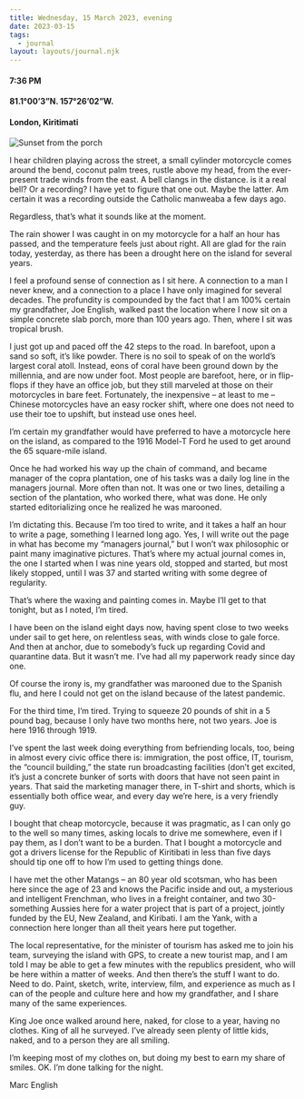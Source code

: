 ```yaml
---
title: Wednesday, 15 March 2023, evening
date: 2023-03-15
tags:
  - journal
layout: layouts/journal.njk
---
```

#### 7:36 PM
#### 81.1°00’3”N. 157°26’02”W.
#### London, Kiritimati

![Sunset from the porch](/assets/sunset.jpg)

I hear children playing across the street, a small cylinder motorcycle comes around the bend, coconut palm trees, rustle above my head, from the ever-present trade winds from the east. A bell clangs in the distance. is it a real bell? Or a recording? I have yet to figure that one out. Maybe the latter. Am certain it was a recording outside the Catholic manweaba a few days ago.

Regardless, that’s what it sounds like at the moment.

The rain shower I was caught in on my motorcycle for a half an hour has passed, and the temperature feels just about right. All are glad for the rain today, yesterday, as there has been a drought here on the island for several years.

I feel a profound sense of connection as I sit here. A connection to a man I never knew, and a connection to a place I have only imagined for several decades. The profundity is compounded by the fact that I am 100% certain my grandfather, Joe English, walked past the location where I now sit on a simple concrete slab porch, more than 100 years ago. Then, where I sit was tropical brush.

I just got up and paced off the 42 steps to the road. In barefoot, upon a sand so soft, it’s like powder. There is no soil to speak of on the world’s largest coral atoll. Instead, eons of coral have been ground down by the millennia, and are now under foot. Most people are barefoot, here, or in flip-flops if they have an office job, but they still marveled at those on their motorcycles in bare feet. Fortunately, the inexpensive – at least to me – Chinese motorcycles have an easy rocker shift, where one does not need to use their toe to upshift, but instead use ones heel.

I’m certain my grandfather would have preferred to have a motorcycle here on the island, as compared to the 1916 Model-T Ford he used to get around the 65 square-mile island.

Once he had worked his way up the chain of command, and became manager of the copra plantation, one of his tasks was a daily log line in the managers journal. More often than not. It was one or two lines, detailing a section of the plantation, who worked there, what was done. He only started editorializing once he realized he was marooned.

I’m dictating this. Because I’m too tired to write, and it takes a half an hour to write a page, something I learned long ago. Yes, I will write out the page in what has become my “managers journal,” but I won’t wax philosophic or paint many imaginative pictures. That’s where my actual journal comes in, the one I started when I was nine years old, stopped and started, but most likely stopped, until I was 37 and started writing with some degree of regularity.

That’s where the waxing and painting comes in. Maybe I’ll get to that tonight, but as I noted, I’m tired.

I have been on the island eight days now, having spent close to two weeks under sail to get here, on relentless seas, with winds close to gale force. And then at anchor, due to somebody’s fuck up regarding Covid and quarantine data. But it wasn’t me. I’ve had all my paperwork ready since day one.

Of course the irony is, my grandfather was marooned due to the Spanish flu, and here I could not get on the island because of the latest pandemic.

For the third time, I’m tired. Trying to squeeze 20 pounds of shit in a 5 pound bag, because I only have two months here, not two years. Joe is here 1916 through 1919.

I’ve spent the last week doing everything from befriending locals, too, being in almost every civic office there is: immigration, the post office, IT, tourism, the “council building,” the state run broadcasting facilities (don’t get excited, it’s just a concrete bunker of sorts with doors that have not seen paint in years. That said the marketing manager there, in T-shirt and shorts, which is essentially both office wear, and every day we’re here, is a very friendly guy.

I bought that cheap motorcycle, because it was pragmatic, as I can only go to the well so many times, asking locals to drive me somewhere, even if I pay them, as I don’t want to be a burden. That I bought a motorcycle and got a drivers license for the Republic of Kiritibati in less than five days should tip one off to how I’m used to getting things done.

I have met the other Matangs – an 80 year old scotsman, who has been here since the age of 23 and knows the Pacific inside and out, a mysterious and intelligent Frenchman, who lives in a freight container, and two 30-something Aussies here for a water project that is part of a project, jointly funded by the EU, New Zealand, and Kiribati. I am the Yank, with a connection here longer than all theit years here put together.

The local representative, for the minister of tourism has asked me to join his team, surveying the island with GPS, to create a new tourist map, and I am told I may be able to get a few minutes with the republics president, who will be here within a matter of weeks. And then there’s the stuff I want to do. Need to do. Paint, sketch, write, interview, film, and experience as much as I can of the people and culture here and how my grandfather, and I share many of the same experiences.

King Joe once walked around here, naked, for close to a year, having no clothes. King of all he surveyed. I’ve already seen plenty of little kids, naked, and to a person they are all smiling.

I’m keeping most of my clothes on, but doing my best to earn my share of smiles. OK. I’m done talking for the night.

Marc English
